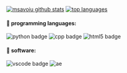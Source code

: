 <!--- ### Hi there 👋

**msavoiu/msavoiu** is a ✨ _special_ ✨ repository because its `README.md` (this file) appears on your GitHub profile. --->

[![msavoiu github stats](https://github-readme-stats.vercel.app/api?username=msavoiu)](https://github.com/msavoiu/github-readme-stats)
[![top languages](https://github-readme-stats.vercel.app/api/top-langs/?username=msavoiu)](https://github.com/msavoiu/github-readme-stats)

<!---Here are some ideas to get you started:

- 🔭 I’m currently working on ...
- 🌱 I’m currently learning ...
- 👯 I’m looking to collaborate on ...
- 🤔 I’m looking for help with ...
- 💬 Ask me about ...
- 📫 How to reach me: ...--->
#### 💬 programming languages:
![python badge](https://img.shields.io/badge/-python-3776AB?logo=python&logoColor=white)
![cpp badge](https://img.shields.io/badge/-c++-00599C?logo=cplusplus&logoColor=white)
![html5 badge](https://img.shields.io/badge/-html5-E34F26?logo=html5&logoColor=white)
#### 🔧 software:
![vscode badge](https://img.shields.io/badge/-vscode-007ACC?logo=visual%20studio%20code&logoColor=white)
![ae](https://img.shields.io/badge/-after%20effects-9999FF?logo=adobe%20after%20effects&logoColor=white)
<!---- ⚡ Fun fact: ...--->
